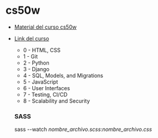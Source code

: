 # cs50w

* [Material del curso cs50w](https://cs50.harvard.edu/web/2020/)
* [Link del curso](https://www.youtube.com/watch?v=x5trGVMKTdY&list=PLhQjrBD2T380xvFSUmToMMzERZ3qB5Ueu&index=7)


    * 0 - HTML, CSS
    * 1 - Git
    * 2 - Python
    * 3 - Django
    * 4 - SQL, Models, and Migrations
    * 5 - JavaScript
    * 6 - User Interfaces
    * 7 - Testing, CI/CD
    * 8 - Scalability and Security

    ### SASS

    sass --watch *nombre_archivo.scss*:*nombre_archivo.css* 
